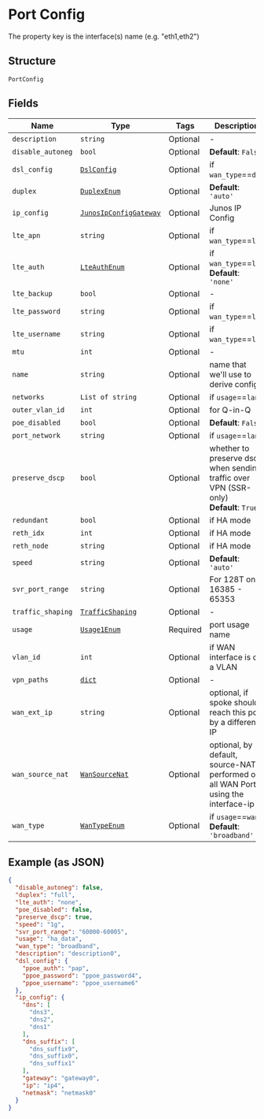 
# Port Config

The property key is the interface(s) name (e.g. "eth1,eth2")

## Structure

`PortConfig`

## Fields

| Name | Type | Tags | Description |
|  --- | --- | --- | --- |
| `description` | `string` | Optional | - |
| `disable_autoneg` | `bool` | Optional | **Default**: `False` |
| `dsl_config` | [`DslConfig`](../../doc/models/dsl-config.md) | Optional | if `wan_type`==`dsl` |
| `duplex` | [`DuplexEnum`](../../doc/models/duplex-enum.md) | Optional | **Default**: `'auto'` |
| `ip_config` | [`JunosIpConfigGateway`](../../doc/models/junos-ip-config-gateway.md) | Optional | Junos IP Config |
| `lte_apn` | `string` | Optional | if `wan_type`==`lte` |
| `lte_auth` | [`LteAuthEnum`](../../doc/models/lte-auth-enum.md) | Optional | if `wan_type`==`lte`<br>**Default**: `'none'` |
| `lte_backup` | `bool` | Optional | - |
| `lte_password` | `string` | Optional | if `wan_type`==`lte` |
| `lte_username` | `string` | Optional | if `wan_type`==`lte` |
| `mtu` | `int` | Optional | - |
| `name` | `string` | Optional | name that we'll use to derive config |
| `networks` | `List of string` | Optional | if `usage`==`lan` |
| `outer_vlan_id` | `int` | Optional | for Q-in-Q |
| `poe_disabled` | `bool` | Optional | **Default**: `False` |
| `port_network` | `string` | Optional | if `usage`==`lan` |
| `preserve_dscp` | `bool` | Optional | whether to preserve dscp when sending traffic over VPN (SSR-only)<br>**Default**: `True` |
| `redundant` | `bool` | Optional | if HA mode |
| `reth_idx` | `int` | Optional | if HA mode |
| `reth_node` | `string` | Optional | if HA mode |
| `speed` | `string` | Optional | **Default**: `'auto'` |
| `svr_port_range` | `string` | Optional | For 128T only, 16385 - 65353 |
| `traffic_shaping` | [`TrafficShaping`](../../doc/models/traffic-shaping.md) | Optional | - |
| `usage` | [`Usage1Enum`](../../doc/models/usage-1-enum.md) | Required | port usage name |
| `vlan_id` | `int` | Optional | if WAN interface is on a VLAN |
| `vpn_paths` | [`dict`](../../doc/models/vpn-paths.md) | Optional | - |
| `wan_ext_ip` | `string` | Optional | optional, if spoke should reach this port by a different IP |
| `wan_source_nat` | [`WanSourceNat`](../../doc/models/wan-source-nat.md) | Optional | optional, by default, source-NAT is performed on all WAN Ports using the interface-ip |
| `wan_type` | [`WanTypeEnum`](../../doc/models/wan-type-enum.md) | Optional | if `usage`==`wan`<br>**Default**: `'broadband'` |

## Example (as JSON)

```json
{
  "disable_autoneg": false,
  "duplex": "full",
  "lte_auth": "none",
  "poe_disabled": false,
  "preserve_dscp": true,
  "speed": "1g",
  "svr_port_range": "60000-60005",
  "usage": "ha_data",
  "wan_type": "broadband",
  "description": "description0",
  "dsl_config": {
    "ppoe_auth": "pap",
    "ppoe_password": "ppoe_password4",
    "ppoe_username": "ppoe_username6"
  },
  "ip_config": {
    "dns": [
      "dns3",
      "dns2",
      "dns1"
    ],
    "dns_suffix": [
      "dns_suffix9",
      "dns_suffix0",
      "dns_suffix1"
    ],
    "gateway": "gateway0",
    "ip": "ip4",
    "netmask": "netmask0"
  }
}
```

